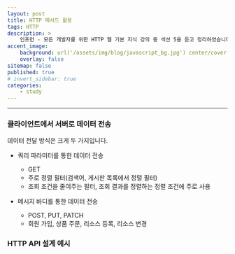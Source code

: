 ```yaml
---
layout: post
title: HTTP 메서드 활용
tags: HTTP
description: >
    인프런 - 모든 개발자를 위한 HTTP 웹 기본 지식 강의 중 섹션 5을 듣고 정리하였습니다.
accent_image:
    background: url('/assets/img/blog/javascript_bg.jpg') center/cover
    overlay: false
sitemap: false
published: true
# invert_sidebar: true
categories:
    - study
---
```


---

### 클라이언트에서 서버로 데이터 전송

데이터 전달 방식은 크게 두 가지입니다.

-   쿼리 파라미터를 통한 데이터 전송

    -   GET
    -   주로 정렬 필터(검색어, 게시판 목록에서 정렬 필터)
    -   조회 조건을 줄여주는 필터, 조회 결과를 정렬하는 정렬 조건에 주로 사용

-   메시지 바디를 통한 데이터 전송
    -   POST, PUT, PATCH
    -   회원 가입, 상품 주문, 리소스 등록, 리소스 변경

### HTTP API 설계 예시
